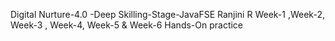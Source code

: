 Digital Nurture-4.0 -Deep Skilling-Stage-JavaFSE 
Ranjini R
Week-1 ,Week-2, Week-3 , Week-4, Week-5 & Week-6
Hands-On practice
